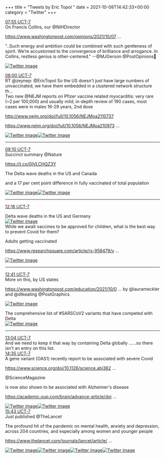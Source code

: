 +++
title = "Tweets by Eric Topol " 
date = 2021-10-08T14:42:33+00:00
category = "Twitter"
+++
<div class="tweet"> 
<div class="profile"> 
<a href="https://twitter.com/erictopol/status/1446489484057452554" target="_blank" rel="noreferer">07:55 UCT-7</a> 
</div> 
<div class="content"> 
On Francis Collins, our @NIHDirector 

<a href="https://www.washingtonpost.com/opinions/2021/10/07/francis-collins-nih-covid-science-faith-truth/" target="_blank" rel="noreferer">https://www.washingtonpost.com/opinions/2021/10/07 ...</a> 


"..Such energy and ambition could be combined with such gentleness of spirit. We’re accustomed to the convergence of brilliance and arrogance. In Collins, restless genius is other-centered." --@MJGerson @PostOpinions💯 </div> 
<a href="/twitter/erictopol/images/FBL1uedVQAcw8i-.jpg"  ><img src="/twitter/erictopol/images/FBL1uedVQAcw8i-.jpg" alt="Twitter image" ></img></a></div> 
<div class="tweet"> 
<div class="profile"> 
<a href="https://twitter.com/erictopol/status/1446490809130373129" target="_blank" rel="noreferer">08:00 UCT-7</a> 
</div> 
<div class="content"> 
RT @zeynep: @EricTopol So the US doesn't just have large numbers of unvaccinated, we have them embedded in a clustered network structure th…</div> 
</div> 
<div class="thread"> 
<div class="thread-content"> 
Two new @NEJM reports on Pfizer vaccine related myocarditis: very rare (~2 per 100,000) and usually mild; in-depth review of 190 cases, most cases were in males 16-29 years, 2nd dose

<a href="http://www.nejm.org/doi/full/10.1056/NEJMoa2110737" target="_blank" rel="noreferer">http://www.nejm.org/doi/full/10.1056/NEJMoa2110737</a> 


<a href="https://www.nejm.org/doi/full/10.1056/NEJMoa2109730?query=featured_home" target="_blank" rel="noreferer">https://www.nejm.org/doi/full/10.1056/NEJMoa210973 ...</a> 
 </div> 
<a href="/twitter/erictopol/images/FBCwzr2VEAUAdm-.jpg"  ><img src="/twitter/erictopol/images/FBCwzr2VEAUAdm-.jpg" alt="Twitter image" ></img></a><a href="/twitter/erictopol/images/FBCxT0eVkAMOtr8.jpg"  ><img src="/twitter/erictopol/images/FBCxT0eVkAMOtr8.jpg" alt="Twitter image" ></img></a><hr><div class="profile"> 
<a href="https://twitter.com/erictopol/status/1446508341925011460" target="_blank" rel="noreferer">09:10 UCT-7</a> 
</div> 
<div class="content"> 
Succinct summary @Nature 

https://t.co/0IVLCHQZ3Y</div> 
</div> 
<div class="thread"> 
<div class="thread-content"> 
The Delta wave deaths in the US and Canada

and a 17 per cent point difference in fully vaccinated of total population </div> 
<a href="/twitter/erictopol/images/FBLy8BdVQAAokzv.jpg"  ><img src="/twitter/erictopol/images/FBLy8BdVQAAokzv.jpg" alt="Twitter image" ></img></a><a href="/twitter/erictopol/images/FBLzbBUVIAYc35M.jpg"  ><img src="/twitter/erictopol/images/FBLzbBUVIAYc35M.jpg" alt="Twitter image" ></img></a><hr><div class="profile"> 
<a href="https://twitter.com/erictopol/status/1446555038319398913" target="_blank" rel="noreferer">12:16 UCT-7</a> 
</div> 
<div class="content"> 
Delta wave deaths in the US and Germany </div> 
<a href="/twitter/erictopol/images/FBMx3m7VcAM_wYN.jpg"  ><img src="/twitter/erictopol/images/FBMx3m7VcAM_wYN.jpg" alt="Twitter image" ></img></a></div> 
<div class="thread"> 
<div class="thread-content"> 
While we await vaccines to be approved for children, what is the best way to prevent Covid for them?

Adults getting vaccinated

<a href="https://www.researchsquare.com/article/rs-958479/v1" target="_blank" rel="noreferer">https://www.researchsquare.com/article/rs-958479/v ...</a> 
 </div> 
<a href="/twitter/erictopol/images/FBMo8ovVIAEedJp.jpg"  ><img src="/twitter/erictopol/images/FBMo8ovVIAEedJp.jpg" alt="Twitter image" ></img></a><hr><div class="profile"> 
<a href="https://twitter.com/erictopol/status/1446561380367171585" target="_blank" rel="noreferer">12:41 UCT-7</a> 
</div> 
<div class="content"> 
More on this, by US states

<a href="https://www.washingtonpost.com/education/2021/10/04/kids-covid-cases-tennessee/" target="_blank" rel="noreferer">https://www.washingtonpost.com/education/2021/10/0 ...</a> 
 by @laurameckler and @dtkeating @PostGraphics </div> 
<a href="/twitter/erictopol/images/FBM35-EVEAA-CxC.jpg"  ><img src="/twitter/erictopol/images/FBM35-EVEAA-CxC.jpg" alt="Twitter image" ></img></a></div> 
<div class="thread"> 
<div class="thread-content"> 
The comprehensive list of #SARSCoV2 variants that have competed with Delta </div> 
<a href="/twitter/erictopol/images/FBM8UN_VIAYo6hS.jpg"  ><img src="/twitter/erictopol/images/FBM8UN_VIAYo6hS.jpg" alt="Twitter image" ></img></a><hr><div class="profile"> 
<a href="https://twitter.com/erictopol/status/1446567090748411906" target="_blank" rel="noreferer">13:04 UCT-7</a> 
</div> 
<div class="content"> 
And we need to keep it that way by containing Delta globally ......so there isn't an entry on this list.</div> 
</div> 
<div class="tweet"> 
<div class="profile"> 
<a href="https://twitter.com/erictopol/status/1446590072854249473" target="_blank" rel="noreferer">14:35 UCT-7</a> 
</div> 
<div class="content"> 
A gene variant (OAS1) recently report to be associated with severe Covid

<a href="https://www.science.org/doi/10.1126/science.abj3624" target="_blank" rel="noreferer">https://www.science.org/doi/10.1126/science.abj362 ...</a> 


@ScienceMagazine 

is now also shown to be associated with Alzheimer's disease

<a href="https://academic.oup.com/brain/advance-article/doi/10.1093/brain/awab337/6382473" target="_blank" rel="noreferer">https://academic.oup.com/brain/advance-article/doi ...</a> 
 </div> 
<a href="/twitter/erictopol/images/FBNRgq2UUAUl0z-.png"  ><img src="/twitter/erictopol/images/FBNRgq2UUAUl0z-.png" alt="Twitter image" ></img></a><a href="/twitter/erictopol/images/FBNRikTVUAAn6d2.jpg"  ><img src="/twitter/erictopol/images/FBNRikTVUAAn6d2.jpg" alt="Twitter image" ></img></a></div> 
<div class="tweet"> 
<div class="profile"> 
<a href="https://twitter.com/erictopol/status/1446607100595998723" target="_blank" rel="noreferer">15:43 UCT-7</a> 
</div> 
<div class="content"> 
Just published @TheLancet

The profound hit of the pandemic on mental health, anxiety and depression, across 204 countries, and especially among women and younger people

<a href="https://www.thelancet.com/journals/lancet/article/PIIS0140-6736(21)02143-7/fulltext" target="_blank" rel="noreferer">https://www.thelancet.com/journals/lancet/article/ ...</a> 
 </div> 
<a href="/twitter/erictopol/images/FBNg6fgUYAY00a9.png"  ><img src="/twitter/erictopol/images/FBNg6fgUYAY00a9.png" alt="Twitter image" ></img></a><a href="/twitter/erictopol/images/FBNhaG_VgAMNWcM.jpg"  ><img src="/twitter/erictopol/images/FBNhaG_VgAMNWcM.jpg" alt="Twitter image" ></img></a><a href="/twitter/erictopol/images/FBNhba1UYAEg_kr.jpg"  ><img src="/twitter/erictopol/images/FBNhba1UYAEg_kr.jpg" alt="Twitter image" ></img></a><a href="/twitter/erictopol/images/FBNhc7IUYAEqsdF.jpg"  ><img src="/twitter/erictopol/images/FBNhc7IUYAEqsdF.jpg" alt="Twitter image" ></img></a></div> 


